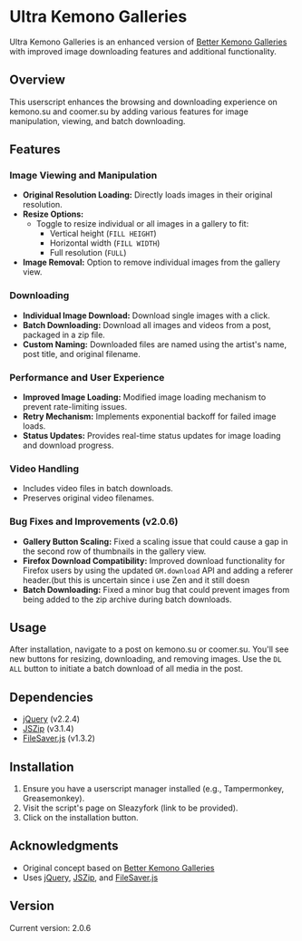 # Ultra Kemono Galleries

Ultra Kemono Galleries is an enhanced version of [Better Kemono Galleries](https://sleazyfork.org/en/scripts/460064-better-kemono-galleries) with improved image downloading features and additional functionality.

## Overview

This userscript enhances the browsing and downloading experience on kemono.su and coomer.su by adding various features for image manipulation, viewing, and batch downloading.

## Features

### Image Viewing and Manipulation

- **Original Resolution Loading:** Directly loads images in their original resolution.
- **Resize Options:**
  - Toggle to resize individual or all images in a gallery to fit:
    - Vertical height (`FILL HEIGHT`)
    - Horizontal width (`FILL WIDTH`)
    - Full resolution (`FULL`)
- **Image Removal:** Option to remove individual images from the gallery view.

### Downloading

- **Individual Image Download:** Download single images with a click.
- **Batch Downloading:** Download all images and videos from a post, packaged in a zip file.
- **Custom Naming:** Downloaded files are named using the artist's name, post title, and original filename.

### Performance and User Experience

- **Improved Image Loading:** Modified image loading mechanism to prevent rate-limiting issues.
- **Retry Mechanism:** Implements exponential backoff for failed image loads.
- **Status Updates:** Provides real-time status updates for image loading and download progress.

### Video Handling

- Includes video files in batch downloads.
- Preserves original video filenames.

### Bug Fixes and Improvements (v2.0.6)

- **Gallery Button Scaling:** Fixed a scaling issue that could cause a gap in the second row of thumbnails in the gallery view.
- **Firefox Download Compatibility:** Improved download functionality for Firefox users by using the updated `GM.download` API and adding a referer header.(but this is uncertain since i use Zen and it still doesn
- **Batch Downloading:** Fixed a minor bug that could prevent images from being added to the zip archive during batch downloads.

## Usage

After installation, navigate to a post on kemono.su or coomer.su. You'll see new buttons for resizing, downloading, and removing images. Use the `DL ALL` button to initiate a batch download of all media in the post.

## Dependencies

- [jQuery](https://jquery.com/) (v2.2.4)
- [JSZip](https://stuk.github.io/jszip/) (v3.1.4)
- [FileSaver.js](https://github.com/eligrey/FileSaver.js/) (v1.3.2)

## Installation

1. Ensure you have a userscript manager installed (e.g., Tampermonkey, Greasemonkey).
2. Visit the script's page on Sleazyfork (link to be provided).
3. Click on the installation button.

## Acknowledgments

- Original concept based on [Better Kemono Galleries](https://sleazyfork.org/en/scripts/460064-better-kemono-galleries)
- Uses [jQuery](https://jquery.com/), [JSZip](https://stuk.github.io/jszip/), and [FileSaver.js](https://github.com/eligrey/FileSaver.js/)

## Version

Current version: 2.0.6

